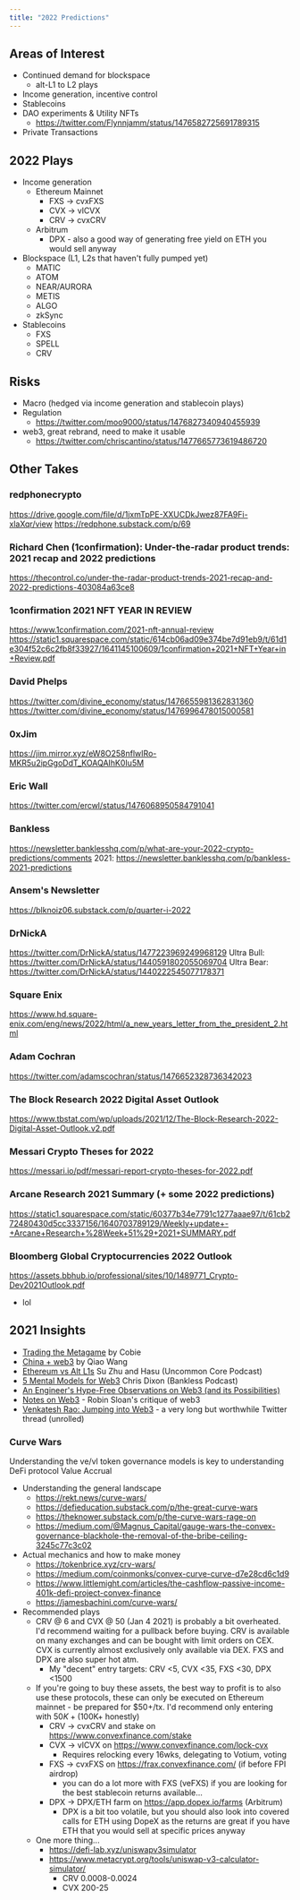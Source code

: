 ```yaml
---
title: "2022 Predictions"
---
```


## Areas of Interest
* Continued demand for blockspace
	* alt-L1 to L2 plays
* Income generation, incentive control
* Stablecoins
* DAO experiments & Utility NFTs
	* https://twitter.com/Flynnjamm/status/1476582725691789315
* Private Transactions

## 2022 Plays
* Income generation
	* Ethereum Mainnet
		* FXS -> cvxFXS
		* CVX -> vlCVX
		* CRV -> cvxCRV
	* Arbitrum
		* DPX - also a good way of generating free yield on ETH you would sell anyway
* Blockspace (L1, L2s that haven't fully pumped yet)
	* MATIC
	* ATOM
	* NEAR/AURORA
	* METIS
	* ALGO
	* zkSync
* Stablecoins
	* FXS
	* SPELL
	* CRV

## Risks
* Macro (hedged via income generation and stablecoin plays)
* Regulation
	* https://twitter.com/moo9000/status/1476827340940455939
* web3, great rebrand, need to make it usable
	* https://twitter.com/chriscantino/status/1477665773619486720

## Other Takes
### redphonecrypto
https://drive.google.com/file/d/1jxmTpPE-XXUCDkJwez87FA9Fi-xlaXqr/view
https://redphone.substack.com/p/69

### Richard Chen (1confirmation): Under-the-radar product trends: 2021 recap and 2022 predictions
https://thecontrol.co/under-the-radar-product-trends-2021-recap-and-2022-predictions-403084a63ce8

### 1confirmation 2021 NFT YEAR IN REVIEW
https://www.1confirmation.com/2021-nft-annual-review
https://static1.squarespace.com/static/614cb06ad09e374be7d91eb9/t/61d1e304f52c6c2fb8f33927/1641145100609/1confirmation+2021+NFT+Year+in+Review.pdf

### David Phelps
https://twitter.com/divine_economy/status/1476655981362831360
https://twitter.com/divine_economy/status/1476996478015000581

### 0xJim
https://jim.mirror.xyz/eW8O258nflwIRo-MKR5u2ipGgoDdT_KOAQAIhK0Iu5M

### Eric Wall
https://twitter.com/ercwl/status/1476068950584791041

### Bankless
https://newsletter.banklesshq.com/p/what-are-your-2022-crypto-predictions/comments
2021: https://newsletter.banklesshq.com/p/bankless-2021-predictions

### Ansem's Newsletter
https://blknoiz06.substack.com/p/quarter-i-2022

### DrNickA
https://twitter.com/DrNickA/status/1477223969249968129
Ultra Bull: https://twitter.com/DrNickA/status/1440591802055069704
Ultra Bear: https://twitter.com/DrNickA/status/1440222545077178371

### Square Enix
https://www.hd.square-enix.com/eng/news/2022/html/a_new_years_letter_from_the_president_2.html

### Adam Cochran
https://twitter.com/adamscochran/status/1476652328736342023

### The Block Research 2022 Digital Asset Outlook
https://www.tbstat.com/wp/uploads/2021/12/The-Block-Research-2022-Digital-Asset-Outlook.v2.pdf

### Messari Crypto Theses for 2022
https://messari.io/pdf/messari-report-crypto-theses-for-2022.pdf

### Arcane Research 2021 Summary (+ some 2022 predictions)
https://static1.squarespace.com/static/60377b34e7791c1277aaae97/t/61cb272480430d5cc3337156/1640703789129/Weekly+update+-+Arcane+Research+%28Week+51%29+2021+SUMMARY.pdf

### Bloomberg Global Cryptocurrencies 2022 Outlook
https://assets.bbhub.io/professional/sites/10/1489771_Crypto-Dev2021Outlook.pdf
* lol

## 2021 Insights
* [Trading the Metagame](https://cobie.substack.com/p/trading-the-metagame) by Cobie
* [China + web3](https://twitter.com/QwQiao/status/1477666842978226179) by Qiao Wang
* [Ethereum vs Alt L1s](https://www.youtube.com/watch?v=m_2fDTuh5aU) Su Zhu and Hasu (Uncommon Core Podcast)
* [5 Mental Models for Web3](https://www.youtube.com/watch?v=jezH_7qEk50) Chris Dixon (Bankless Podcast)
* [An Engineer's Hype-Free Observations on Web3 (and its Possibilities)](https://www.psl.com/feed-posts/web3-engineer-take)
* [Notes on Web3](https://society.robinsloan.com/archive/notes-on-web3/) - Robin Sloan's critique of web3
* [Venkatesh Rao: Jumping into Web3](https://threadreaderapp.com/thread/1457449043164991488.html) - a very long but worthwhile Twitter thread (unrolled)

### Curve Wars
Understanding the ve/vl token governance models is key to understanding DeFi protocol Value Accrual
* Understanding the general landscape
	* https://rekt.news/curve-wars/
	* https://defieducation.substack.com/p/the-great-curve-wars
	* https://theknower.substack.com/p/the-curve-wars-rage-on
	* https://medium.com/@Magnus_Capital/gauge-wars-the-convex-governance-blackhole-the-removal-of-the-bribe-ceiling-3245c77c3c02
* Actual mechanics and how to make money
	* https://tokenbrice.xyz/crv-wars/
	* https://medium.com/coinmonks/convex-curve-curve-d7e28cd6c1d9
	* https://www.littlemight.com/articles/the-cashflow-passive-income-401k-defi-project-convex-finance
	* https://jamesbachini.com/curve-wars/
* Recommended plays
	* CRV @ 6 and CVX @ 50 (Jan 4 2021) is probably a bit overheated. I'd recommend waiting for a pullback before buying. CRV is available on many exchanges and can be bought with limit orders on CEX. CVX is currently almost exclusively only available via DEX. FXS and DPX are also super hot atm.
		* My "decent" entry targets: CRV <5, CVX <35, FXS <30, DPX <1500 
	* If you're going to buy these assets, the best way to profit is to also use these protocols, these can only be executed on Ethereum mainnet - be prepared for $50+/tx. I'd recommend only entering with $50K+ ($100K+ honestly)
		* CRV -> cvxCRV and stake on https://www.convexfinance.com/stake
		* CVX -> vlCVX on https://www.convexfinance.com/lock-cvx
			* Requires relocking every 16wks, delegating to Votium, voting
		* FXS -> cvxFXS on https://frax.convexfinance.com/ (if before FPI airdrop)
			* you can do a lot more with FXS (veFXS) if you are looking for the best stablecoin returns available...
		* DPX -> DPX/ETH farm on https://app.dopex.io/farms (Arbitrum)
			* DPX is a bit too volatile, but you should also look into covered calls for ETH using DopeX as the returns are great if you have ETH that you would sell at specific prices anyway
	* One more thing...
		* https://defi-lab.xyz/uniswapv3simulator
		* https://www.metacrypt.org/tools/uniswap-v3-calculator-simulator/
			* CRV 0.0008-0.0024
			* CVX 200-25